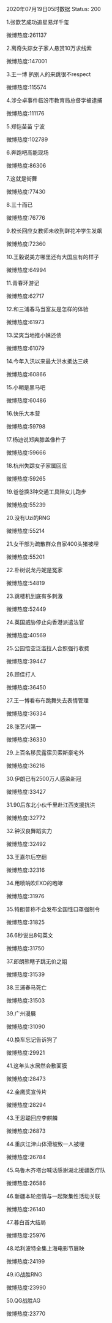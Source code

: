 2020年07月19日05时数据
Status: 200

1.张歆艺成功追星易烊千玺

微博热度:261137

2.离奇失踪女子家人悬赏10万求线索

微博热度:147001

3.王一博 扒别人的来跳很不respect

微博热度:115574

4.涉仝卓事件临汾市教育局总督学被逮捕

微博热度:111176

5.郑恺苗苗 宁波

微博热度:102789

6.奔跑吧高能现场

微博热度:86306

7.这就是街舞

微博热度:77430

8.三十而已

微博热度:76776

9.校长回应女教师未收到鲜花冲学生发飙

微博热度:72360

10.王毅说美方哪里还有大国应有的样子

微博热度:64994

11.青春环游记

微博热度:62717

12.和三浦春马当室友是怎样的体验

微博热度:61973

13.梁爽当地推小妹还债

微博热度:61079

14.今年入汛以来最大洪水抵达三峡

微博热度:60866

15.小朝是黑马吧

微博热度:60486

16.快乐大本营

微博热度:59798

17.杨迪说郑爽膝盖像杵子

微博热度:59666

18.杭州失踪女子家属回应

微博热度:59265

19.爸爸换3种交通工具陪女儿跑步

微博热度:55239

20.没有Uzi的RNG

微博热度:55214

21.女干部为疏散群众自家400头猪被埋

微博热度:55201

22.朴树说龙丹妮是冤家

微博热度:54819

23.跳楼机到底有多刺激

微博热度:52449

24.英国威胁停止向香港派遣法官

微博热度:40569

25.公园悟空泛滥拉人合照强行收费

微博热度:39447

26.顾佳打人

微博热度:36450

27.王一博看布布跳舞失去表情管理

微博热度:36334

28.张艺兴第一

微博热度:36330

29.上百名移民露宿贝索斯豪宅外

微博热度:36216

30.伊朗已有2500万人感染新冠

微博热度:33427

31.90后东北小伙千里赴江西支援抗洪

微博热度:32772

32.钟汉良舞蹈实力

微博热度:32492

33.王嘉尔后空翻

微博热度:32316

34.用唢呐吹EXO的咆哮

微博热度:31976

35.特朗普称不会发布全国性口罩强制令

微博热度:31825

36.6秒说出8句英文

微博热度:31750

37.郎朗熊瞎子跳无价之姐

微博热度:31539

38.三浦春马死亡

微博热度:31503

39.广州漫展

微博热度:31090

40.换车忘记告诉狗了

微博热度:29921

41.这年头水居然会敷面膜

微博热度:28473

42.金鹰奖宣传片

微博热度:28294

43.王思聪回应李麒麟

微博热度:26873

44.重庆江津山体滑坡致一人被埋

微博热度:26784

45.乌鲁木齐塔台喊话感谢湖北援疆医疗队

微博热度:26586

46.新疆本轮疫情与一起聚集性活动关联

微博热度:26140

47.暮白首大结局

微博热度:25976

48.哈利波特全集上海电影节展映

微博热度:24199

49.iG战胜RNG

微博热度:23990

50.QG战胜AG

微博热度:23770

